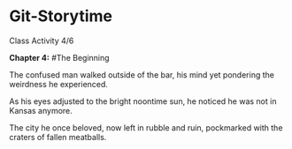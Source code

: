 # Git-Storytime
Class Activity 4/6

**Chapter 4:**
#The Beginning

The confused man walked outside of the bar, his mind yet pondering the weirdness he experienced.

As his eyes adjusted to the bright noontime sun, he noticed he was not in Kansas anymore.

The city he once beloved, now left in rubble and ruin, pockmarked with the craters of fallen meatballs.
